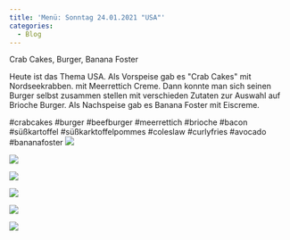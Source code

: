 ```yaml
---
title: 'Menü: Sonntag 24.01.2021 "USA"'
categories:
  - Blog
---
```


Crab Cakes, Burger, Banana Foster

Heute ist das Thema USA.
Als Vorspeise gab es "Crab Cakes" mit Nordseekrabben. mit Meerrettich Creme.
Dann konnte man sich seinen Burger selbst zusammen stellen mit verschieden Zutaten zur Auswahl auf Brioche Burger.
Als Nachspeise gab es Banana Foster mit Eiscreme.

#crabcakes #burger #beefburger #meerrettich #brioche #bacon #süßkartoffel #süßkarktoffelpommes #coleslaw #curlyfries #avocado #bananafoster
![](..\..\.\assets\2021-01-24-sonntag-usa\1.jpg)

![](..\..\.\assets\2021-01-24-sonntag-usa\2.jpg)

![](..\..\.\assets\2021-01-24-sonntag-usa\3.jpg)

![](..\..\.\assets\2021-01-24-sonntag-usa\4.jpg)

![](..\..\.\assets\2021-01-24-sonntag-usa\5.jpg)

![](..\..\.\assets\2021-01-24-sonntag-usa\6.jpg)


